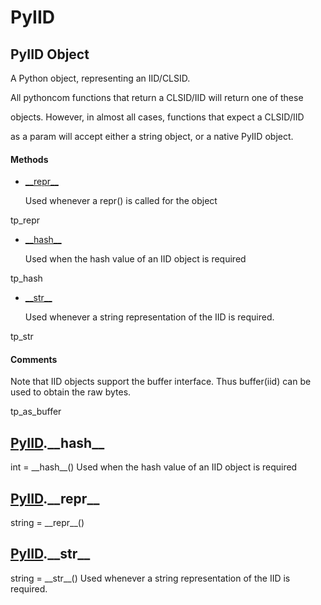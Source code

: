 # PyIID


## PyIID Object

A Python object, representing an IID/CLSID\. 

All pythoncom functions that return a CLSID/IID will return one of these 

objects\.  However, in almost all cases, functions that expect a CLSID/IID 

as a param will accept either a string object, or a native PyIID object\.

#### Methods

  - [\_\_repr\_\_](PyIID.md#pyiid__repr__)

    Used whenever a repr\(\) is called for the object 

tp\_repr&nbsp;

  - [\_\_hash\_\_](PyIID.md#pyiid__hash__)

    Used when the hash value of an IID object is required 

tp\_hash&nbsp;

  - [\_\_str\_\_](PyIID.md#pyiid__str__)

    Used whenever a string representation of the IID is required\. 

tp\_str&nbsp;

#### Comments

Note that IID objects support the buffer interface\.  Thus buffer\(iid\) can be used to obtain the raw bytes\. 

tp\_as\_buffer


## [PyIID](PyIID.md#pyiid)\.\_\_hash\_\_

int = \_\_hash\_\_\(\)
Used when the hash value of an IID object is required


## [PyIID](PyIID.md#pyiid)\.\_\_repr\_\_

string = \_\_repr\_\_\(\)



## [PyIID](PyIID.md#pyiid)\.\_\_str\_\_

string = \_\_str\_\_\(\)
Used whenever a string representation of the IID is required\.